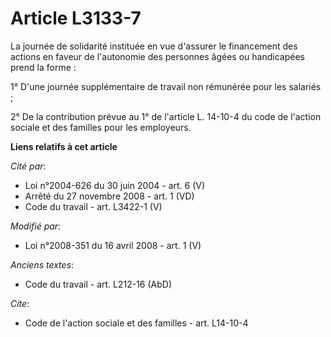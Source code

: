 # Article L3133-7

La journée de solidarité instituée en vue d'assurer le financement des actions en faveur de l'autonomie des personnes âgées
ou handicapées prend la forme : 

1° D'une journée supplémentaire de travail non rémunérée pour les salariés ; 

2° De la contribution prévue au 1° de l'article L. 14-10-4 du code de l'action sociale et des familles pour les employeurs.

**Liens relatifs à cet article**

_Cité par_:

  - Loi n°2004-626 du 30 juin 2004 - art. 6 (V)
  - Arrêté du 27 novembre 2008 - art. 1 (VD)
  - Code du travail - art. L3422-1 (V)

_Modifié par_:

  - Loi n°2008-351 du 16 avril 2008 - art. 1 (V)

_Anciens textes_:

  - Code du travail - art. L212-16 (AbD)

_Cite_:

  - Code de l'action sociale et des familles - art. L14-10-4

